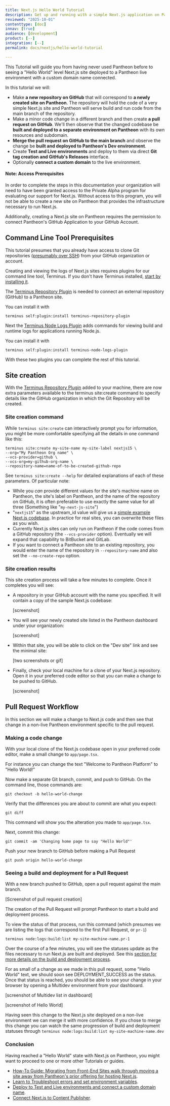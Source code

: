 ```yaml
---
title: Next.js Hello World Tutorial
description: Get up and running with a simple Next.js application on Pantheon
reviewed: "2025-10-01"
contenttype: [doc]
innav: [true]
audience: [development]
product: [--]
integration: [--]
permalink: docs/nextjs/hello-world-tutorial

---
```


<Partial file="nextjs-pre-ga.md" />


This Tutorial will guide you from having never used Pantheon before to seeing a "Hello World" level Next.js site deployed to a Pantheon live environment with a custom domain name connected.

In this tutorial we will:

* Make **a new repository on GitHub** that will correspond to **a newly created site on Pantheon**. The repository will hold the code of a very simple Next.js site and Pantheon will serve build and run code from the main branch of the repository.
* Make a minor code change in a different branch and then create **a pull request on GitHub**. We'll then observe that the changed codebase be **built and deployed to a separate environment on Pantheon** with its own resources and subdomain.
* **Merge the pull request on GitHub to the main branch** and observe the change be **built and deployed to Pantheon's Dev environment**.
* Create **Test and Live environments** and deploy to them via direct **Git tag creation and GitHub's Releases** interface.
* Optionally **connect a custom domain** to the live environment.

#### Note: Access Prerequisites

In order to complete the steps in this documentation your organization will need to have been granted access to the Private Alpha program for evaluating our support for Next.js. Without access to this program, you will not be able to create a new site on Pantheon that provides the infrastructure necessary to run Next.js.

Additionally, creating a Next.js site on Pantheon requires the permission to connect Pantheon's GitHub Application to your GitHub Account.

## Command Line Tool Prerequisites

This tutorial presumes that you already have access to clone Git repositories ([presumably over SSH](https://docs.github.com/en/authentication/connecting-to-github-with-ssh/about-ssh)) from your GitHub organization or account.

Creating and viewing the logs of Next.js sites requires plugins for our command line tool, Terminus. If you don't have Terminus installed, [start by installing it](https://docs.pantheon.io/terminus/install).

The [Terminus Repository Plugin](https://github.com/pantheon-systems/terminus-repository-plugin) is needed to connect an external repository (GitHub) to a Pantheon site.

You can install it with

```
terminus self:plugin:install terminus-repository-plugin
```

Next the [Terminus Node Logs Plugin](https://github.com/pantheon-systems/terminus-node-logs-plugin) adds commands for viewing build and runtime logs for applications running Node.js.

You can install it with

```
terminus self:plugin:install terminus-node-logs-plugin
```

With these two plugins you can complete the rest of this tutorial.

## Site creation

With the [Terminus Repository Plugin](https://github.com/pantheon-systems/terminus-repository-plugin) added to your machine, there are now extra parameters available to the terminus site:create command to specify details like the GitHub organization in which the Git Repository will be created.

### Site creation command

While `terminus site:create` can interactively prompt you for information, you might be more comfortable specifying all the details in one command like this:

```
terminus site:create my-site-name my-site-label nextjs15 \
--org="My Pantheon Org name" \
--vcs-provider=github \
--vcs-org=my-github-org-name \
--repository-name=name-of-to-be-created-github-repo
```

See `terminus site:create --help` for detailed explanations of each of these parameters. Of particular note:

* While you *can* provide different values for the site's machine name on Pantheon, the site's label on Pantheon, and the name of the repository on GitHub, it is often preferable to use exactly the same value for all three (Something like "`my-next-js-site`")
* "`nextjs15`" as the upstream_id value will give us a [simple example Next.js codebase](https://github.com/pantheon-upstreams/nextjs). In practice for real sites, you can overwrite these files as you wish.
* Currently Next.js sites can only run on Pantheon if the code comes from a GitHub repository (the `--vcs-provider` option). Eventually we will expand that capability to BitBucket and GitLab.
* If you want to connect a Pantheon site to an existing repository, you would enter the name of the repository in `--repository-name` and also set the `--no-create-repo` option.

### Site creation results

This site creation process will take a few minutes to complete. Once it completes you will see:

* A repository in your GitHub account with the name you specified. It will contain a copy of the sample Next.js codebase:

  [screenshot]

* You will see your newly created site listed in the Pantheon dashboard under your organization:

  [screenshot]

* Within that site, you will be able to click on the "Dev site" link and see the minimal site:

  [two screenshots or gif]

* Finally, check your local machine for a clone of your Next.js repository. Open it in your preferred code editor so that you can make a change to be pushed to GitHub.

  [screenshot]

## Pull Request Workflow

In this section we will make a change to Next.js code and then see that change in a non-live Pantheon environment specific to the pull request.

### Making a code change

With your local clone of the Next.js codebase open in your preferred code editor, make a small change to `app/page.tsx`.

For instance you can change the text "Welcome to Pantheon Platform" to "Hello World!"

Now make a separate Git branch, commit, and push to GitHub. On the command line, those commands are:

```
git checkout -b hello-world-change
```

Verify that the differences you are about to commit are what you expect:

```
git diff
```

This command will show you the alteration you made to `app/page.tsx`.

Next, commit this change:

```
git commit -am 'Changing home page to say "Hello World"'
```

Push your new branch to GitHub before making a Pull Request

```
git push origin hello-world-change
```

### Seeing a build and deployment for a Pull Request

With a new branch pushed to GitHub, open a pull request against the main branch.

[Screenshot of pull request creation]

The creation of the Pull Request will prompt Pantheon to start a build and deployment process.

To view the status of that process, run this command (which presumes we are listing the logs that correspond to the first Pull Request, or `pr-1`)

```
terminus node:logs:build:list my-site-machine-name.pr-1
```

Over the course of a few minutes, you will see the statuses update as the files necessary to run Next.js are built and deployed. See this [section for more details on the build and deployment process](/nextjs/build-and-deploy).

For as small of a change as we made in this pull request, some "Hello World" text, we should soon see DEPLOYMENT_SUCCESS as the status. Once that status is reached, you should be able to see your change in your browser by opening a Multidev environment from your dashboard.

[screenshot of Multidev list in dashboard]

[screenshot of Hello World]

Having seen this change to the Next.js site deployed on a non-live environment we can merge it with more confidence. If you chose to merge this change you can watch the same progression of build and deployment statuses through `terminus node:logs:build:list my-site-machine-name.dev`

### Conclusion

Having reached a "Hello World" state with Next.js on Pantheon, you might want to proceed to one or more other Tutorials or guides.

* [How-To Guide: Migrating from Front-End Sites walk through moving a site away from Pantheon's prior offering for hosting Next.js](/nextjs/migrating-from-front-end-sites).
* [Learn to Troubleshoot errors and set environment variables](/nextjs/logs-and-environment-variables-tutorial).
* [Deploy to Test and Live environments and connect a custom domain name](/nextjs/test-and-live-env).
* [Connect Next.js to Content Publisher](/nextjs/content-publisher-tutorial).


